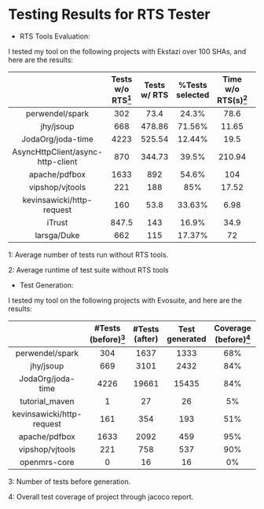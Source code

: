 # Testing Results for RTS Tester

* RTS Tools Evaluation:

I tested my tool on the following projects with Ekstazi over 100 SHAs, and here are the results:

| | Tests w/o RTS[<sup>1</sup>](#1) | Tests w/ RTS |%Tests selected | Time w/o RTS(s)[<sup>2</sup>](#2) |  Time w/ RTS(s) | %Time used |
| :---:        |     :---:      |         :---: |  :---:|  :---:|  :---:| :---:|
| perwendel/spark   |   302  |  73.4   | 24.3% | 78.6| 22| 27.98%|
| jhy/jsoup     |    668    |    478.86   | 71.56%|11.65 |9.5 | 81.52|
| JodaOrg/joda-time     |   4223     |  525.54     | 12.44%|19.5 | 9.88| 51.5%|
| AsyncHttpClient/async-http-client     |    870     |   344.73    |39.5% | 210.94|201.06 |95.7% |
| apache/pdfbox     |     1633    |   892    |54.6% |104 |65.5 |63.0% |
| vipshop/vjtools     |    221  |   188    | 85%|17.52 |14.6 | 83.4%|
| kevinsawicki/http-request    |   160     |     53.8  |33.63% |6.98 | 4.26|61.03% |
| iTrust    |     847.5   |   143    | 16.9%| 34.9|13.6 | 39%|
| larsga/Duke    |   662     |  115    |17.37% |72 |25 | 34.7%|

<a>1</a>: Average number of tests run without RTS tools.

<a>2</a>: Average runtime of test suite without RTS tools


* Test Generation:

I tested my tool on the following projects with Evosuite, and here are the results:

| | #Tests (before)[<sup>3</sup>](#3) | #Tests (after)  | Test generated | Coverage (before)[<sup>4</sup>](#4) | Coverage(after) | Improvement |
| :---:        |     :---:      |         :---: |  :---:|  :---:|  :---:| :---:|
| perwendel/spark   |   304  |  1637   | 1333 | 68%| 72%| 4%|
| jhy/jsoup     |    669    |   3101   | 2432|84% |84% |0%|
| JodaOrg/joda-time     |   4226     |  19661  | 15435|84% | 89%| 5%|
| tutorial_maven     |   1     |   27    |26 | 5%|98% |93% |
| kevinsawicki/http-request     |     161    | 354    |193 |51% |73% |22% |
| apache/pdfbox    |  1633  |  2092    |459|95% |95% | 0%|
| vipshop/vjtools   |   221     |   758  |537 |90% | 92%|2% |
| openmrs-core   |     0   |   16    | 16| 0%|79% | 79%|

<a>3</a>: Number of tests before generation.

<a>4</a>: Overall test coverage of project through jacoco report.
